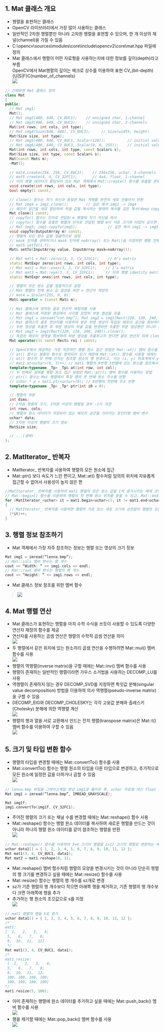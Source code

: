 ## 1. Mat 클래스 개요
* 행렬을 표현하는 클래스 
* OpenCV 라이브러리에서 가장 많이 사용하는 클래스
* 일반적인 2차원 행렬뿐만 아니라 고차원 행렬을 표현할 수 있으며, 한 개 이상의 채널(channel)을 가질 수 있음
* C:\opencv\sources\modules\core\include\opencv2\core\mat.hpp 파일에 정의
* Mat 클래스에서 행렬이 어떤 자료형을 사용하는지에 대한 정보를 깊이(depth)라고 부름 <br/> OpenCV에서 Mat행렬의 깊이는 매크로 상수를 이용하여 표현 CV_(bit-depth){U|S|F}C(number_of_channels) <br/> <img src="./img/OCV002.PNG" />  
```cpp
// 간략화한 Mat 클래스 정의
class Mat
{
public:
  // Mat img1;
  Mat();
  // Mat img2(480, 640, CV_8UC1);    // unsigned char, 1-channel
  // Mat img3(480, 640, CV_8UC3);    // unsigned char, 3-channels
  Mat(int rows, int cols, int type);
  // Mat img4(Size(640, 480), CV_8UC3);     // Size(width, height)
  Mat(Size size, int type);
  // Mat img5(480, 640, CV_8UC1, Scalar(128));          // initial values, 128
  // Mat img6(480, 640, CV_8UC3, Scalar(0, 0, 255));    // initial values, red
  Mat(int rows, int cols, int type, const Scalar& s);
  Mat(Size size, int type, const Scalar& s);
  Mat(const Mat& m);
  ~Mat();
     
  // mat4.create(256, 256, CV_8UC3);    // 256x256, uchar, 3-channels
  // mat5.create(4, 4, CV_32FC1);       // 4x4, float, 1-channel 
  // 이미 행렬 데이터가 할당되어 있는 Mat 객체에서 Mat::create() 함수를 호출할 경우, 만약 Mat::create() 함수의 인자로 지정한 행렬 크기와 타입이 기존 행렬과 모두 같으면 Mat::create() 함수는 별다른 동작을 하지 않고 그대로 함수를 종료
  void create(int rows, int cols, int type);
  bool empty() const;
  
  // clone() 함수는 자기 자신과 동일한 Mat 객체를 완전히 새로 만들어서 반환
  // Mat img4 = img1.clone();        // 깊은 복사 img1 -> img4
  // 메모리 공간을 새로 할당하여 픽셀 값을 복사하는 형태의 복사를 깊은 복사(deep copy)라고 합
  Mat clone() const;
  // copyTo() 함수는 인자로 전달된 m 행렬에 자기 자신을 복사
  // copyTo() 함수를 호출한 행렬과 인자로 전달된 행렬 m이 서로 크기와 타입이 같으면 원소 값 복사만 수행
  // Mat img5; img1.copyTo(img5);              // 깊은 복사 img1 -> img5
  void copyTo(OutputArray m) const;
  // 행렬의 모든 원소 값을 일괄적으로 설정
  // mask 인자를 생략하거나 mask 인자에 noArray() 또는 Mat()을 지정하면 행렬 전체 원소를 value 값으로 설정
  // mat5.setTo(1.f);
  Mat& setTo(InputArray value, InputArray mask=noArray());
  
  // Mat mat1 = Mat::zeros(3, 3, CV_32SC1);    // 0‘s matrix
  static MatExpr zeros(int rows, int cols, int type);
  // Mat mat2 = Mat::ones(3, 3, CV_32FC1);    // 1‘s matrix
  // Mat mat3 = Mat::eye(3, 3, CV_32FC1);     // 단위 행렬 identity matrix
  static MatExpr ones(int rows, int cols, int type);
  
  // 행렬의 모든 원소 값을 일괄적으로 설정
  // Mat 행렬의 전체 원소 값 설정을 위한 = 연산자 재정의
  // mat4 = Scalar(255, 0, 0);
  Mat& operator = (const Mat& m);
  
  // Mat 클래스에 정의된 괄호 연산자 재정의를 사용
  // Mat 클래스에 저장된 영상에서 사각형 모양의 부분 영상을 추출
  // Mat img1 = imread(“cat.bmp”); Mat img2 = img1(Rect(220, 120, 340, 240));
  // Mat 클래스의 괄호 연산자를 이용하여 얻은 부분 영상이 독립된 메모리 공간을 확보하여 복사하는 깊은 복사가 아니라, 픽셀 데이터를 공유하는 얕은 복사 형식
  // 부분 영상을 추출한 후 부분 영상의 픽셀 값을 변경하면 추출한 부분 영상뿐만 아니라 원본 영상의 픽셀 값도 함께 변경
  // Mat img3 = img1(Rect(220, 120, 340, 240)).clone();
  // 독립된 메모리 영역을 확보하여 부분 영상을 추출하고자 한다면 괄호 연산자 뒤에 clone() 함수를 함께 사용
  Mat operator()( const Rect& roi ) const;
 
  // OpenCV에서 제공하는 가장 직관적인 행렬 원소 접근 방법은 Mat::at() 멤버 함수를 사용하는 방법
  // at() 함수는 템플릿 함수로 정의되어 있기 때문에 Mat::at() 함수를 사용할 때에는 행렬 원소 자료형을 명시적으로 지정
  // at() 함수의 첫 번째 인자는 참조할 원소의 행 번호이고, 이는 (x, y) 좌표계에서 y 좌표에 해당, 두 번째 인자에는 참조하려는 원소의 열 번호를 전달
  // mat1.at<uchar>(0, 3)++; // mat1 행렬의 0번행 3번열에 있는 원소를 참조해서 값을 1증가 
  template<typename _Tp> _Tp& at(int row, int col);
  // 두 번째로 살펴볼 행렬 원소 접근 방법은 Mat::ptr() 멤버 함수를 이용하는 방법
  // ptr() 함수는 Mat 행렬에서 특정 행의 첫 번째 원소 주소를 반환
  // uchar * p = mat1.ptr<uchar>(0); // 0번행의 첫번째 주소 반환
  template<typename _Tp> _Tp* ptr(int i0 = 0);
  
  // 행렬의 차원
  int dims;
  // 2차원 행렬의 크기, 3차원 이상의 행렬일 경우 -1이 저장
  int rows, cols;
  // 행렬의 원소 데이터가 저장되어 있는 메모리 공간을 가리키는 포인터형 멤버 변수
  uchar* data;
  // 3차원 이상의 행렬의 크기 정보
  MatSize size;
  
  // ...(생략)
};
```

## 2. MatIterator_ 반복자
* MatIterator_ 반복자를 사용하여 행렬의 모든 원소에 접근
* Mat::ptr() 보다 속도가 느린 편이고, Mat::at() 함수처럼 임의의 위치에 자유롭게 접근할 수 없어서 사용성이 높지 않은 편
```cpp
//MatIterator_ 반복자를 사용하여 mat1 행렬의 모든 원소 값을 1씩 증가시키는 예제 코드
// Mat::begin() 함수를 이용하여 행렬의 첫 번째 원소 위치를 얻을 수 있고, Mat::end() 함수를 이용하여 마지막 원소 바로 다음 위치를 얻을 수 있음
for (MatIterator_<uchar> it = mat1.begin<uchar>(); it != mat1.end<uchar>(); ++it) 
{
  // MatIterator_ 반복자를 사용하면 행렬의 가로 또는 세로 크기에 상관없이 행렬의 모든 원소를 안전하게 방문
  (*it)++;
}

```


## 3. 행렬 정보 참조하기
* Mat 객체에서 가장 자주 참조하는 정보는 행렬 또는 영상의 크기 정보
```cpp
Mat img1 = imread(“lenna.bmp”);
// Mat::cols 멤버 변수는 열 개수
cout << “Width: “ << img1.cols << endl;
// Mat::rows 멤버 변수는 행렬의 행 개수
cout << “Height: “ << img1.rows << endl;
```
* Mat 클래스 정보 참조를 위한 멤버 함수
> <img src="./img/OCV003.PNG"/>

## 4. Mat 행렬 연산 
* Mat 클래스가 표현하는 행렬을 마치 수학 수식을 쓰듯이 사용할 수 있도록 다양한 연산자 재정의 함수를 제공
* 연산자를 사용하는 곱셈 연산은 행렬의 수학적 곱셈 연산을 의미
<br/> <img src="./img/OCV004.PNG"/>
* 두 행렬에서 같은 위치에 있는 원소끼리 곱셈 연산을 수행하려면 Mat::mul() 멤버 함수를 사용
<br/> <img src="./img/OCV005.PNG"/> 
* 행렬의 역행렬(inverse matrix)을 구할 때에는 Mat::inv() 멤버 함수를 사용
* 행렬이 존재하는 일반적인 행렬이라면 가우스 소거법을 사용하는 DECOMP_LU를 사용 
* 역행렬이 존재하지 않는 경우 DECOMP_SVD를 지정하면 특잇값 분해(singular value decomposition) 방법을 이용하여 의사 역행렬(pseudo-inverse matrix)을 구할 수 있음
* DECOMP_EIG와 DECOMP_CHOLESKY는 각각 고윳값 분해와 촐레스키(Cholesky) 분해에 의한 역행렬 계산
<br/> <img src="./img/OCV006.PNG"/>   
* 행렬의 행과 열을 서로 교환해서 만드는 전치 행렬(transpose matrix)은 Mat::t() 멤버 함수를 이용하여 구할 수 있음
<br/> <img src="./img/OCV007.PNG"/> 

## 5. 크기 및 타입 변환 함수
* 행렬의 타입을 변경할 때에는 Mat::convertTo() 함수를 사용
* Mat::convertTo() 함수는 행렬 원소의 타입을 다른 타입으로 변경하고, 추가적으로 모든 원소에 일정한 값을 더하거나 곱할 수 있음
<br/> <img src="./img/OCV008.PNG"/> 
```cpp
// lenna.bmp 파일을 그레이스케일 영상 img1로 불러온 후, uchar 자료형 대신 float 자료형을 사용하는 행렬 img1f를 생성하는 예제 코드
Mat img1 = imread(“lenna.bmp”, IMREAD_GRAYSCALE);

Mat img1f;
img1.convertTo(img1f, CV_32FC1);
```
* 주어진 행렬의 크기 또는 채널 수를 변경할 때에는 Mat::reshape() 함수 사용
* Mat::reshape() 함수는 행렬 원소 데이터를 복사하여 새로운 행렬을 만드는 것이 아니라 하나의 행렬 원소 데이터를 같이 참조하는 행렬을 반환
<br/> <img src="./img/OCV009.PNG"/>   
```cpp
// Mat::reshape() 함수를 이용하여 3×4 크기의 행렬을 1×12 크기의 행렬로 변환하는 예제 코드
uchar data1[] = { 1, 2, 3, 4, 5, 6, 7, 8, 9, 10, 11, 12 };
Mat mat1(3, 4, CV_8UC1, data1);
Mat mat2 = mat1.reshape(0, 1);
```
* Mat::reshape() 멤버 함수처럼 행렬의 모양을 변경시키는 것이 아니라 단순히 행렬의 행 크기를 변경하고 싶을 때에는 Mat::resize() 함수를 사용
* Mat::resize() 함수는 행렬의 행 개수를 sz개로 변경
* sz가 기존 행렬의 행 개수보다 작으면 아래쪽 행을 제거하고, 기존 행렬의 행 개수보다 크면 아래쪽에 행을 추가
* 추가하는 행 원소의 초깃값으로 s를 지정
<br/> <img src="./img/OCV010.PNG"/>  
```cpp
// mat1 행렬의 행을 5로 증가
uchar data1[] = { 1, 2, 3, 4, 5, 6, 7, 8, 9, 10, 11, 12 };
/*
mat1:
[  1,   2,   3,   4;
 5,   6,   7,   8;
 9,  10,  11,  12]
 */
Mat mat1(3, 4, CV_8UC1, data1);
/*
mat1_resize: 
 [  1,   2,   3,   4;
 5,   6,   7,   8;
 9,  10,  11,  12;
 100, 100, 100, 100;
 100, 100, 100, 100]
*/
mat1.resize(5, 100);
```
* 이미 존재하는 행렬에 원소 데이터를 추가하고 싶을 때에는 Mat::push_back() 멤버 함수를 사용
<br/> <img src="./img/OCV011.PNG"/>   
* 행을 제거할 때에는 Mat::pop_back() 멤버 함수를 사용
<br/> <img src="./img/OCV012.PNG"/> 
